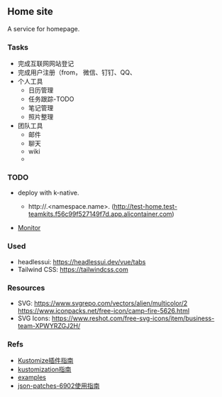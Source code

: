 ## Home site
A service for homepage.

### Tasks
* 完成互联网网站登记
* 完成用户注册（from， 微信、钉钉、QQ、
* 个人工具
  + 日历管理
  + 任务跟踪-TODO
  + 笔记管理
  + 照片整理
* 团队工具
  + 邮件
  + 聊天
  + wiki
  + 


### TODO
* deploy with k-native.
  + http://<service-name>.<namespace.name>.<YOUR-KNative-Gateway-DomainName>
    (http://test-home.test-teamkits.f56c99f527149f7d.app.alicontainer.com)

* [Monitor](https://amplify.nginx.com/docs)

### Used
* headlessui: https://headlessui.dev/vue/tabs
* Tailwind CSS: https://tailwindcss.com

### Resources
* SVG: https://www.svgrepo.com/vectors/alien/multicolor/2
    https://www.iconpacks.net/free-icon/camp-fire-5626.html
* SVG Icons: https://www.reshot.com/free-svg-icons/item/business-team-XPWYRZGJ2H/

### Refs
* [Kustomize插件指南](https://www.bookstack.cn/read/kubernetes-kubectl-zh/4fd01457567d06e1.md)
* [kustomization指南](https://kubernetes.io/zh/docs/tasks/manage-kubernetes-objects/kustomization/)
* [examples](https://github.com/AliyunContainerService/serverless-k8s-examples/tree/master/ingress-alb)
* [json-patches-6902使用指南](https://skryvets.com/blog/2019/05/15/kubernetes-kustomize-json-patches-6902)
